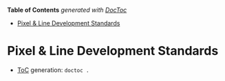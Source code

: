 <!-- START doctoc generated TOC please keep comment here to allow auto update -->
<!-- DON'T EDIT THIS SECTION, INSTEAD RE-RUN doctoc TO UPDATE -->
**Table of Contents**  *generated with [DocToc](https://github.com/thlorenz/doctoc)*

- [Pixel & Line Development Standards](#pixel-&-line-development-standards)

<!-- END doctoc generated TOC please keep comment here to allow auto update -->

# Pixel & Line Development Standards



* [ToC](https://github.com/thlorenz/doctoc) generation: `doctoc .`
